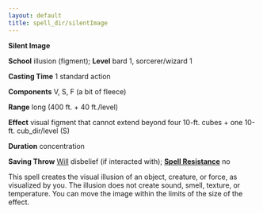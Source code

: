 ```yaml
---
layout: default
title: spell_dir/silentImage
---
```

 **Silent Image**

**School** illusion (figment); **Level** bard 1, sorcerer/wizard 1

**Casting Time** 1 standard action

**Components** V, S, F (a bit of fleece)

**Range** long (400 ft. + 40 ft./level)

**Effect** visual figment that cannot extend beyond four 10-ft. cubes + one 10-ft. cub_dir/level (S)

**Duration** concentration

**Saving Throw** [Will](../combat#_will) disbelief (if interacted with); **[Spell Resistance](../glossary#_spell-resistance)** no

This spell creates the visual illusion of an object, creature, or force, as visualized by you. The illusion does not create sound, smell, texture, or temperature. You can move the image within the limits of the size of the effect.

